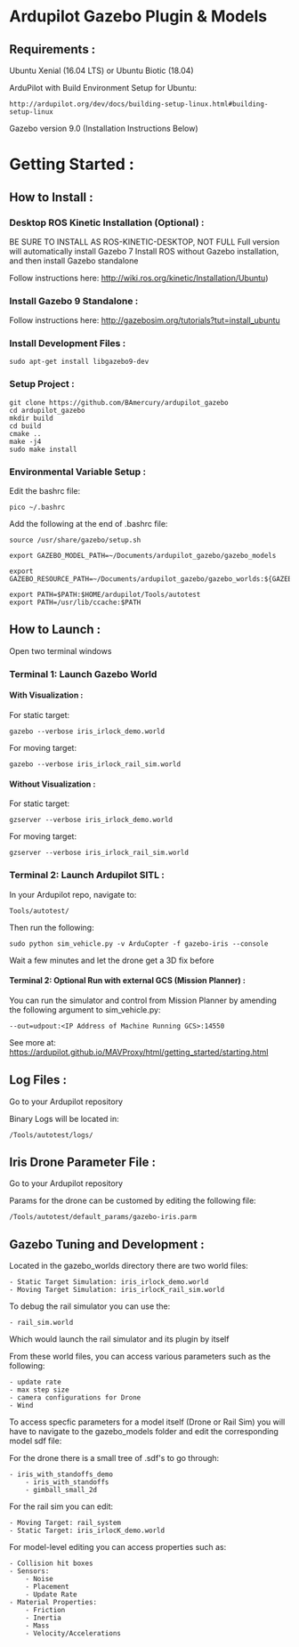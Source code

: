 # Ardupilot Gazebo Plugin & Models

## Requirements :

Ubuntu Xenial (16.04 LTS) or Ubuntu Biotic (18.04)

ArduPilot with Build Environment Setup for Ubuntu:

    http://ardupilot.org/dev/docs/building-setup-linux.html#building-setup-linux

Gazebo version 9.0 (Installation Instructions Below)


# Getting Started :
## How to Install :

### Desktop ROS Kinetic Installation (Optional) :

BE SURE TO INSTALL AS ROS-KINETIC-DESKTOP, NOT FULL
Full version will automatically install Gazebo 7
Install ROS without Gazebo installation, and then install Gazebo standalone

Follow instructions here:
    http://wiki.ros.org/kinetic/Installation/Ubuntu) 

### Install Gazebo 9 Standalone :

Follow instructions here:
    http://gazebosim.org/tutorials?tut=install_ubuntu  

### Install Development Files :

    sudo apt-get install libgazebo9-dev

### Setup Project :



````
git clone https://github.com/BAmercury/ardupilot_gazebo
cd ardupilot_gazebo
mkdir build
cd build
cmake ..
make -j4
sudo make install
````

### Environmental Variable Setup :

Edit the bashrc file:
````
pico ~/.bashrc
````

Add the following at the end of .bashrc file:
````
source /usr/share/gazebo/setup.sh

export GAZEBO_MODEL_PATH=~/Documents/ardupilot_gazebo/gazebo_models

export GAZEBO_RESOURCE_PATH=~/Documents/ardupilot_gazebo/gazebo_worlds:${GAZEBO_RESOURCE_PATH}

export PATH=$PATH:$HOME/ardupilot/Tools/autotest
export PATH=/usr/lib/ccache:$PATH
````



## How to Launch :

Open two terminal windows



### Terminal 1: Launch Gazebo World 

#### With Visualization :

For static target:
````
gazebo --verbose iris_irlock_demo.world
````

For moving target:
````
gazebo --verbose iris_irlock_rail_sim.world
````

#### Without Visualization :

For static target:
````
gzserver --verbose iris_irlock_demo.world
````

For moving target:
````
gzserver --verbose iris_irlock_rail_sim.world
````


### Terminal 2: Launch Ardupilot SITL :

In your Ardupilot repo, navigate to:
````
Tools/autotest/
````
Then run the following:
````
sudo python sim_vehicle.py -v ArduCopter -f gazebo-iris --console
````

Wait a few minutes and let the drone get a 3D fix before

#### Terminal 2: Optional Run with external GCS (Mission Planner) :

You can run the simulator and control from Mission Planner by amending the following argument to sim_vehicle.py:

````
--out=udpout:<IP Address of Machine Running GCS>:14550
````

See more at:
    https://ardupilot.github.io/MAVProxy/html/getting_started/starting.html


## Log Files :

Go to your Ardupilot repository

Binary Logs will be located in:
````
/Tools/autotest/logs/
````

## Iris Drone Parameter File :

Go to your Ardupilot repository

Params for the drone can be customed by editing the following file:
````
/Tools/autotest/default_params/gazebo-iris.parm
````

## Gazebo Tuning and Development :

Located in the gazebo_worlds directory there are two world files:

    - Static Target Simulation: iris_irlock_demo.world
    - Moving Target Simulation: iris_irlocK_rail_sim.world

To debug the rail simulator you can use the:

    - rail_sim.world

Which would launch the rail simulator and its plugin by itself

From these world files, you can access various parameters such as the following:

    - update rate
    - max step size
    - camera configurations for Drone
    - Wind

To access specfic parameters for a model itself (Drone or Rail Sim) you will have to navigate to the gazebo_models folder and edit the corresponding model sdf file:

For the drone there is a small tree of .sdf's to go through:

    - iris_with_standoffs_demo
        - iris_with_standoffs
        - gimball_small_2d

For the rail sim you can edit:

    - Moving Target: rail_system
    - Static Target: iris_irlocK_demo.world

For model-level editing you can access properties such as:

    - Collision hit boxes
    - Sensors:
        - Noise
        - Placement
        - Update Rate
    - Material Properties:
        - Friction
        - Inertia
        - Mass
        - Velocity/Accelerations


